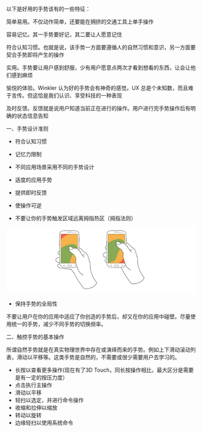 以下是好用的手势该有的一些特征：



简单易用。不仅动作简单，还要能在拥挤的交通工具上单手操作

容易记忆。其一手势要好记，其二要让人愿意记住

符合认知习惯。也就是说，该手势一方面要遵循人的自然习惯和意识，另一方面要契合手势即将产生的操作

实用。手势要让用户感到舒服，少有用户愿意点两次才看到想看的东西，让会让他们感到麻烦

愉悦的体验。Winkler 认为好的手势会有神奇的感觉。UX 总是个未知数，而且难于言传。但这恰是我们认识、享受科技的一种表现

及时反馈。反馈就是说用户知道当前正在进行的操作。用户进行完手势操作后有明确的状态信息告知



一、手势设计准则

* 符合认知习惯
* 记忆力限制
* 不同应用场景采用不同的手势设计
* 适度的应用手势
* 提供即时反馈
* 使操作可逆

* 不要让你的手势触发区域远离拇指热区（拇指法则）

![](/assets/import.png)

* 保持手势的全局性

不要让用户在你的应用中适应了你创造的手势后，却又在你的应用中碰壁。尽量使用统一的手势，减少不同手势的切换频率。

二、触控手势的基本操作



所谓自然手势就是在真实物理世界中存在或演绎而来的手势。例如上下滑动滚动列表，滑动以平移等。这类手势是自然的，不需要或很少需要用户去学习的。



* 长按以查看更多操作\(现在有了3D Touch，同长按操作相比，最大区分是需要是有一定的按压力度）
* 点击执行主操作
* 滑动以平移
* 轻扫以选定，并进行命令操作
* 收缩和拉伸以缩放
* 转动以旋转
* 边缘轻扫以使用系统命令







